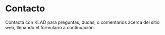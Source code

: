 # Contacto

Contacta con KLAD para preguntas, dudas, o comentarios acerca del sitio web, llenando el formulario a continuación.
